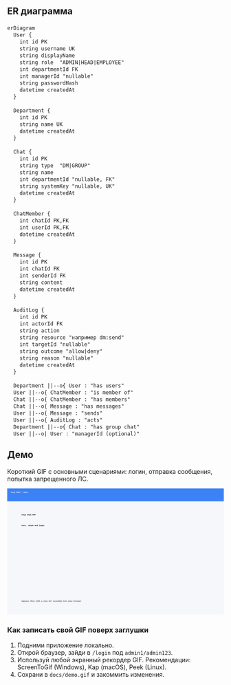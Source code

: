 ## ER диаграмма

```mermaid
erDiagram
  User {
    int id PK
    string username UK
    string displayName
    string role  "ADMIN|HEAD|EMPLOYEE"
    int departmentId FK
    int managerId "nullable"
    string passwordHash
    datetime createdAt
  }

  Department {
    int id PK
    string name UK
    datetime createdAt
  }

  Chat {
    int id PK
    string type  "DM|GROUP"
    string name
    int departmentId "nullable, FK"
    string systemKey "nullable, UK"
    datetime createdAt
  }

  ChatMember {
    int chatId PK,FK
    int userId PK,FK
    datetime createdAt
  }

  Message {
    int id PK
    int chatId FK
    int senderId FK
    string content
    datetime createdAt
  }

  AuditLog {
    int id PK
    int actorId FK
    string action
    string resource "например dm:send"
    int targetId "nullable"
    string outcome "allow|deny"
    string reason "nullable"
    datetime createdAt
  }

  Department ||--o{ User : "has users"
  User ||--o{ ChatMember : "is member of"
  Chat ||--o{ ChatMember : "has members"
  Chat ||--o{ Message : "has messages"
  User ||--o{ Message : "sends"
  User ||--o{ AuditLog : "acts"
  Department ||--o{ Chat : "has group chat"
  User ||--o| User : "managerId (optional)"
```

## Демо

Короткий GIF с основными сценариями: логин, отправка сообщения, попытка запрещенного ЛС.

![Demo GIF](docs/demo.gif)

### Как записать свой GIF поверх заглушки
1. Подними приложение локально.
2. Открой браузер, зайди в `/login` под `admin1/admin123`.
3. Используй любой экранный рекордер GIF. Рекомендации: ScreenToGif (Windows), Kap (macOS), Peek (Linux).
4. Сохрани в `docs/demo.gif` и закоммить изменения.